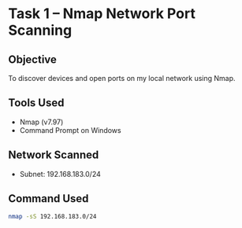 # Task 1 – Nmap Network Port Scanning

## Objective
To discover devices and open ports on my local network using Nmap.

## Tools Used
- Nmap (v7.97)
- Command Prompt on Windows

## Network Scanned
- Subnet: 192.168.183.0/24

## Command Used
```bash
nmap -sS 192.168.183.0/24
